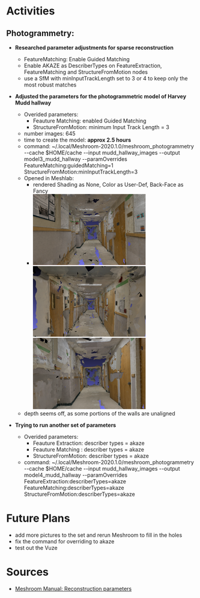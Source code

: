 # Activities

## Photogrammetry:

- **Researched parameter adjustments for sparse reconstruction**
  - FeatureMatching: Enable Guided Matching
  - Enable AKAZE as DescriberTypes on FeatureExtraction, FeatureMatching and StructureFromMotion nodes
  - use a SfM with minInputTrackLength set to 3 or 4 to keep only the most robust matches 
  
- **Adjusted the parameters for the photogrammetric model of Harvey Mudd hallway**
  - Overided parameters:
    - Feauture Matching: enabled Guided Matching
    - StructureFromMotion: minimum Input Track Length = 3 
  - number images: 645 
  - time to create the model: **approx 2.5 hours**
  - command: ~/.local/Meshroom-2020.1.0/meshroom_photogrammetry --cache $HOME/cache --input mudd_hallway_images --output model3_mudd_hallway --paramOverrides FeatureMatching:guidedMatching=1 StructureFromMotion:minInputTrackLength=3
  - Opened in Meshlab: 
    - rendered Shading as None, Color as User-Def, Back-Face as Fancy
    - <img src="https://github.com/evelynhasama/CSResearch/blob/master/Fall2021-Reports/2021-10-28/mudd3.1.png" width=300> <img src="https://github.com/evelynhasama/CSResearch/blob/master/Fall2021-Reports/2021-10-28/mudd3.2.png" width=300> <img src="https://github.com/evelynhasama/CSResearch/blob/master/Fall2021-Reports/2021-10-28/mudd3.3.png" width=300> 
  - depth seems off, as some portions of the walls are unaligned

- **Trying to run another set of parameters**
  - Overided parameters:
    - Feauture Extraction: describer types = akaze
    - Feauture Matching : describer types = akaze
    - StructureFromMotion: describer types = akaze
  - command: ~/.local/Meshroom-2020.1.0/meshroom_photogrammetry --cache $HOME/cache --input mudd_hallway_images --output model4_mudd_hallway --paramOverrides FeatureExtraction:describerTypes=akaze FeatureMatching:describerTypes=akaze StructureFromMotion:describerTypes=akaze 

# Future Plans
- add more pictures to the set and rerun Meshroom to fill in the holes
- fix the command for overriding to akaze
- test out the Vuze

# Sources
- [Meshroom Manual: Reconstruction parameters](https://meshroom-manual.readthedocs.io/en/latest/faq/reconstruction-parameters/reconstruction-parameters.html)
